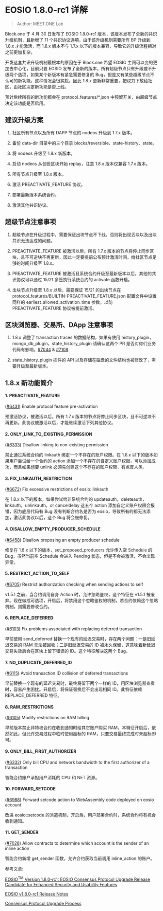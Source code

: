 # EOSIO 1.8.0-rc1 详解

> Author: MEET.ONE Lab

Block.one 于 4 月 30 日发布了 EOSIO 1.8.0-rc1 版本，该版本发布了全新的共识升级机制，且新增了 11 个共识协议选项，由于该升级机制需要所有 BP 升级到1.8.x 才能激活，而 1.8.x 版本不与 1.7.x 以下的版本兼容，导致它的升级流程相对之前更加复杂。

开发这套共识升级机制最根本的原因在于 Block.one 希望 EOSIO 主网可以变的更加去中心化，目前只要 EOSIO 发布了全新的版本，所有超级节点只有升级或不升级两个选项，如果某个新版本有紧急需要修复的 Bug，但是又有某些超级节点不认可的新功能，这种情况会很尴尬，因此 1.8.x 更新非常重要，把权力下放给社区，由社区决定新功能是否上线。

预计后续所有的新功能都会在 protocol_features/*.json 中预留开关，由超级节点决定该功能是否启用。

## 建议升级方案

1. 社区所有节点以及所有 DAPP 节点的 nodeos 升级到 1.7.x 版本。

2. 备份 data-dir 目录中的三个目录 blocks/reversible、state-history、state。

3. 将 nodeos 升级至 1.8.x 新版本。

4. 启动 nodeos 从创世区块开始 replay，注意 1.8.x 版本仅兼容 1.7.x 版本。

5. 所有节点升级至 1.8.x 版本。

6. 激活 PREACTIVATE_FEATURE 协议。

7. 部署最新版本系统合约。

8. 激活其他共识协议。


## 超级节点注意事项

1. 超级节点在升级过程中，需要保证出块节点不下线，否则将出现丢块以及出块共识无法达成的问题。

2. PREACTIVATE_FEATURE 被激活以后，所有 1.7.x 版本的节点将停止同步区块，且不可逆块不再更新，因此一定要提前公布预计激活时间，给社区节点足够的时间升级至 1.8.x。

3. PREACTIVATE_FEATURE 被激活且系统合约升级至最新版本以后，其他的共识协议可以通过 15/21 多签执行系统合约的 activate 函数开启。

4. 出块节点升级至 1.8.x 以后，需要保证 15/21 的出块节点在 protocol_features/BUILTIN-PREACTIVATE_FEATURE.json 配置文件中设置同样的 earliest_allowed_activation_time 参数，以防 PREACTIVATE_FEATURE 协议被提前激活。


## 区块浏览器、交易所、DApp 注意事项

1. 1.8.x 调整了 transaction traces 的数据结构，如果有使用 history_plugin，mongo_db_plugin，state_history_plugin 请确认这两个 PR 是否对你们业务代码有影响。[#7044](https://github.com/EOSIO/eos/pull/7044) & [#7108](https://github.com/EOSIO/eos/pull/7108)

2. state_history_plugin 插件的 API 以及存储在磁盘的文件结构也被修改了，需要升级至最新版本。


## 1.8.x 新功能简介

#### 1. PREACTIVATE_FEATURE

\([#6431](https://github.com/EOSIO/eos/issues/6431)\) Enable protocol feature pre-activation

预激活协议，被激活以后，所有 1.7.x 版本的节点将停止同步区块，且不可逆块不再更新。此协议被激活以后，才能继续激活下列其他协议。

#### 2. ONLY_LINK_TO_EXISTING_PERMISSION

\([#6333](https://github.com/EOSIO/eos/issues/6333)\) Disallow linking to non-existing permission

禁止通过系统合约的 linkauth 绑定一个不存在的账户权限。在 1.8.x 以下的版本如果用户尝试给一个合约的 action 添加一个不存在的自定义账户权限，可以添加成功，而且如果想要 unlink 必须先创建这个不存在的账户权限，有点反人类。

#### 3. FIX_LINKAUTH_RESTRICTION

\([#6672](https://github.com/EOSIO/eos/issues/6672)\) Fix excessive restrictions of eosio::linkauth

在 1.8.x 以下的版本，如果尝试给非系统合约的 updateauth，deleteauth，linkauth，unlinkauth，or canceldelay 这五个 action 添加自定义账户权限会报错，因为底层代码有 Bug 没有判断合约名是否为 eosio，导致所有的都无法添加，激活此协议以后，这个 Bug 将会被修复。

#### 4. DISALLOW_EMPTY_PRODUCER_SCHEDULE

\([#6458](https://github.com/EOSIO/eos/issues/6458)\) Disallow proposing an empty producer schedule

修复在 1.8.x 以下的版本，set_proposed_producers 允许传入空 Schedule 的 Bug，虽然当前空 Schedule 会进入 Pending 状态，但是不会被激活，不会出现异常。

#### 5. RESTRICT_ACTION_TO_SELF

\([#6705](https://github.com/EOSIO/eos/issues/6705)\) Restrict authorization checking when sending actions to self

v1.5.1 之前，当合约调用自身 Action 时，允许忽略鉴权，这个特征在 v1.5.1 被废弃。现在做成可选项，开启后，将禁用这个忽略鉴权的机制，若合约依赖这个忽略机制，则需要修改合约。

#### 6. REPLACE_DEFERRED

\([#6103](https://github.com/EOSIO/eos/issues/6103)\) Fix problems associated with replacing deferred transaction

早前使用 send_deferred 替换一个现有的延迟交易时，存在两个问题：一是旧延迟交易的 RAM 无法被回收；二是旧延迟交易的 ID 被永久保留，这意味着新延迟交易失效后会在区块上留下错误的 ID。这个特征解决这两个 Bug。

#### 7. NO_DUPLICATE_DEFERRED_ID

\([#6115](https://github.com/EOSIO/eos/issues/6115)\) Avoid transaction ID collision of deferred transactions

早前替换一个现有的延迟交易时，最终将留下两个一样的 ID，用区块浏览器查看时，容易产生困扰。开启后，将保证替换后不会出现相同 ID。此特征依赖 REPLACE_DEFERRED 特征。

#### 8. RAM_RESTRICTIONS

\([#6105](https://github.com/EOSIO/eos/issues/6105)\) Modify restrictions on RAM billing

早前版本禁止非特权合约在收到通知时给其它账户购买 RAM。本特征开启后，依然如此，但允许交易过程中临时使用超标的 RAM，只要交易最终完成时未超标即可。

#### 9. ONLY_BILL_FIRST_AUTHORIZER

\([#6332](https://github.com/EOSIO/eos/issues/6332)\) Only bill CPU and network bandwidth to the first authorizer of a transaction

智能合约账户承担用户消耗的 CPU 和 NET 资源。

#### 10. FORWARD_SETCODE

\([#6988](https://github.com/EOSIO/eos/issues/6988)\) Forward setcode action to WebAssembly code deployed on eosio account

改进 eosio::setcode 的派遣机制，开启后，用户部署合约时，系统合约将有机会收到通知。

#### 11. GET_SENDER
\([#7028](https://github.com/EOSIO/eos/issues/7028)\) Allow contracts to determine which account is the sender of an inline action

智能合约新增 get_sender 函数，允许合约获取当前调用 inline_action 的账户。


参考文章:

[EOSIO<sup>TM</sup> Version 1.8.0-rc1: EOSIO Consensus Protocol Upgrade Release Candidate for Enhanced Security and Usability Features](https://medium.com/eosio/eosio-version-1-8-0-rc1-2d2d68995bbe)

[EOSIO v1.8.0-rc1 Release Notes](https://github.com/EOSIO/eos/releases/tag/v1.8.0-rc1)

[Consensus Protocol Upgrade Process](https://github.com/EOSIO/eos/issues/7237)